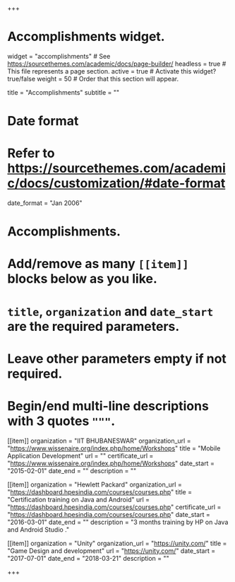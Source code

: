 +++
# Accomplishments widget.
widget = "accomplishments"  # See https://sourcethemes.com/academic/docs/page-builder/
headless = true  # This file represents a page section.
active = true  # Activate this widget? true/false
weight = 50  # Order that this section will appear.

title = "Accomplish&shy;ments"
subtitle = ""

# Date format
#   Refer to https://sourcethemes.com/academic/docs/customization/#date-format
date_format = "Jan 2006"

# Accomplishments.
#   Add/remove as many `[[item]]` blocks below as you like.
#   `title`, `organization` and `date_start` are the required parameters.
#   Leave other parameters empty if not required.
#   Begin/end multi-line descriptions with 3 quotes `"""`.

[[item]]
  organization = "IIT BHUBANESWAR"
  organization_url = "https://www.wissenaire.org/index.php/home/Workshops"
  title = "Mobile Application Development"
  url = ""
  certificate_url = "https://www.wissenaire.org/index.php/home/Workshops"
  date_start = "2015-02-01"
  date_end = ""
  description = ""

[[item]]
  organization = "Hewlett Packard"
  organization_url = "https://dashboard.hpesindia.com/courses/courses.php"
  title = "Certification training on Java and Android"
  url = "https://dashboard.hpesindia.com/courses/courses.php"
  certificate_url = "https://dashboard.hpesindia.com/courses/courses.php"
  date_start = "2016-03-01"
  date_end = ""
  description = "3 months training by HP on Java and Android Studio ."
  
[[item]]
  organization = "Unity"
  organization_url = "https://unity.com/"
  title = "Game Design and development"
  url = "https://unity.com/"
  date_start = "2017-07-01"
  date_end = "2018-03-21"
  description = ""

+++
